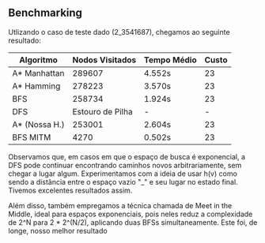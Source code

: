 ## Benchmarking

Utlizando o caso de teste dado (2_3541687), chegamos ao seguinte resultado:


| Algoritmo      |  Nodos  Visitados  |  Tempo Médio  | Custo     |
|----------------|--------------------|---------------|-----------|
| A* Manhattan   | 289607             | 4.552s        | 23        |
| A* Hamming     | 278223             | 3.570s        | 23        | 
| BFS            | 258734             | 1.924s        | 23        |
| DFS            | Estouro de Pilha   | -             | -         |
| A* (Nossa H.)  | 253001             | 2.604s        | 23        |
| BFS MITM       |   4270             | 0.502s        | 23        |

Observamos que, em casos em que o espaço de busca é exponencial, a DFS pode continuar encontrando 
caminhos novos arbitrariamente, sem chegar a lugar algum. Experimentamos com a ideia de usar h(v)
como sendo a distância entre o espaço vazio "_" e seu lugar no estado final. Tivemos excelentes 
resultados assim.

Além disso, também empregamos a técnica chamada de Meet in the Middle, ideal para espaços exponenciais,
pois neles reduz a complexidade de 2^N para 2 * 2^(N/2), aplicando duas BFSs simultaneamente. Este foi,
de longe, nosso melhor resultado



